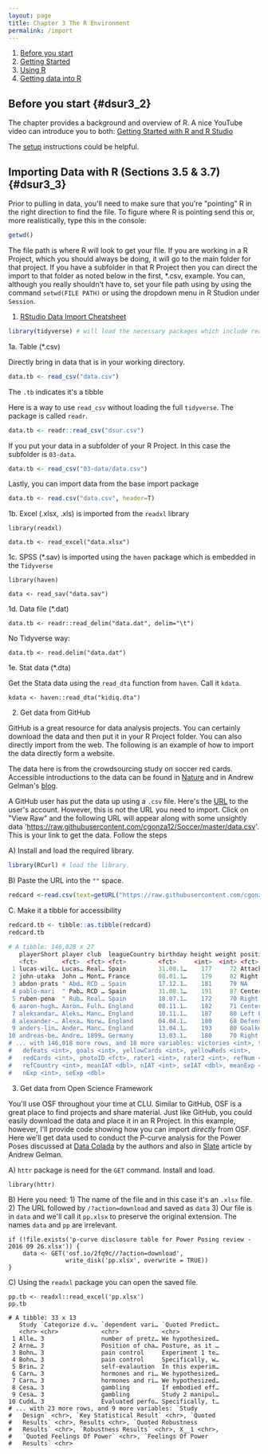 ```yaml
---
layout: page
title: Chapter 3 The R Environment
permalink: /import
---
```



1. [Before you start](#dsur3_2)
2. [Getting Started](#dsur3_3)
3. [Using R](#dsur3_4)
4. [Getting data into R](#dsur3_5)




## Before you start {#dsur3_2}

The chapter provides a background and overview of R.  A nice YouTube video can introduce you to both: [Getting Started with R and R Studio](https://www.youtube.com/watch?v=lVKMsaWju8w)

The [setup](https://clu-mscp.github.io/bedics/setup) instructions could be helpful.


## Importing Data with R (Sections 3.5 & 3.7) {#dsur3_3}

Prior to pulling in data, you'll need to make sure that you're "pointing" R in the right direction to find the file.  To figure where R is pointing send this or, more realistically, type this in the console:

```r
getwd()
```

The file path is where R will look to get your file.   If you are working in a R Project, which you should always be doing, it will go to the main folder for that project.  If you have a subfolder in that R Project then you can direct the import to that folder as noted below in the first, *.csv, example.  You can, although you really shouldn't have to, set your file path using by using the command `setwd(FILE PATH)` or using the dropdown menu in R Studion under `Session`.


1. [RStudio Data Import Cheatsheet](https://rawgit.com/rstudio/cheatsheets/master/data-import.pdf)

```r
library(tidyverse) # will load the necessary packages which include reader and haven
```

1a. Table (*.csv)

Directly bring in data that is in your working directory.
```r
data.tb <- read_csv("data.csv")
```
The `.tb` indicates it's a tibble

Here is a way to use `read_csv` without loading the full `tidyverse`.  The package is called `readr`.
```r
data.tb <- readr::read_csv("dsur.csv")
```

If you put your data in a subfolder of your R Project.  In this case the subfolder is `03-data`.
```r
data.tb <- read_csv("03-data/data.csv")
```

Lastly, you can import data from the base import package
```r
data.tb <- read.csv("data.csv", header=T)
```

1b. Excel (.xlsx, .xls) is imported from the `readxl` library
```{r}
library(readxl)
```

```{r}
data.tb <- read_excel("data.xlsx")
```


1c. SPSS (*.sav) is imported using the `haven` package which is embedded in the `Tidyverse`
```{r}
library(haven)
```

```{r}
data <- read_sav("data.sav")
```

1d. Data file (*.dat)

```{r}
data.tb <- readr::read_delim("data.dat", delim="\t")
```

No Tidyverse way:
```{r}
data.tb <- read.delim("data.dat")
```


1e. Stat data (*.dta)

Get the Stata data using the `read_dta` function from `haven`. Call it `kdata`.
```{r}
kdata <- haven::read_dta("kidiq.dta")
```

2.  Get data from GitHub

GitHub is a great resource for data analysis projects.  You can certainly download the data and then put it in your R Project folder.   You can also directly import from the web.  The following is an example of how to import the data directly form a website.  

The data here is from the crowdsourcing study on soccer red cards.  Accessible introductions to the data can be found in [Nature](https://www.nature.com/news/crowdsourced-research-many-hands-make-tight-work-1.18508) and in Andrew Gelman's [blog](http://andrewgelman.com/2015/01/27/crowdsourcing-data-analysis-soccer-referees-give-red-cards-dark-skin-toned-players/).

A GitHub user has put the data up using a `.csv` file.  Here's the [URL](https://github.com/cgonza12/Soccer/blob/master/data.csv) to the user's account.  However, this is not the URL you need to import.  Click on "View Raw" and the following URL will appear along with some unsightly data 'https://raw.githubusercontent.com/cgonza12/Soccer/master/data.csv'.  This is your link to get the data. Follow the steps


A) Install and load the required library.
```r
library(RCurl) # load the library.
```

B) Paste the URL into the `""` space.
```r
redcard <-read.csv(text=getURL("https://raw.githubusercontent.com/cgonza12/Soccer/master/data.csv"))  
```

C. Make it a tibble for accessibility
```r
redcard.tb <- tibble::as.tibble(redcard)
redcard.tb

# A tibble: 146,028 x 27
   playerShort player club  leagueCountry birthday height weight position games
   <fct>       <fct>  <fct> <fct>         <fct>     <int>  <int> <fct>    <int>
 1 lucas-wilc… Lucas… Real… Spain         31.08.1…    177     72 Attacki…     1
 2 john-utaka  John … Mont… France        08.01.1…    179     82 Right W…     1
 3 abdon-prats " Abd… RCD … Spain         17.12.1…    181     79 NA           1
 4 pablo-mari  " Pab… RCD … Spain         31.08.1…    191     87 Center …     1
 5 ruben-pena  " Rub… Real… Spain         18.07.1…    172     70 Right M…     1
 6 aaron-hugh… Aaron… Fulh… England       08.11.1…    182     71 Center …     1
 7 aleksandar… Aleks… Manc… England       10.11.1…    187     80 Left Fu…     1
 8 alexander-… Alexa… Norw… England       04.04.1…    180     68 Defensi…     1
 9 anders-lin… Ander… Manc… England       13.04.1…    193     80 Goalkee…     1
10 andreas-be… Andre… 1899… Germany       13.03.1…    180     70 Right F…     1
# ... with 146,018 more rows, and 18 more variables: victories <int>, ties <int>,
#   defeats <int>, goals <int>, yellowCards <int>, yellowReds <int>,
#   redCards <int>, photoID <fct>, rater1 <int>, rater2 <int>, refNum <int>,
#   refCountry <int>, meanIAT <dbl>, nIAT <int>, seIAT <dbl>, meanExp <dbl>,
#   nExp <int>, seExp <dbl>

```

3. Get data from Open Science Framework

You'll use OSF throughout your time at CLU.   Similar to GitHub, OSF is a great place to find projects and share material.  Just like GitHub, you could easily download the data and place it in an R Project.  In this example, however, I'll provide code showing how you can import *directly* from OSF. Here we'll get data used to conduct the P-curve analysis for the Power Poses discussed at [Data Colada](http://datacolada.org/37) by the authors and also in [Slate](http://www.slate.com/articles/health_and_science/science/2016/01/amy_cuddy_s_power_pose_research_is_the_latest_example_of_scientific_overreach.html) article by Andrew Gelman.


A) `httr` package is need for the `GET` command. Install and load.
```{r}
library(httr) 
```

B) Here you need: 1) The name of the file and in this case it's an `.xlsx` file. 2) The URL followed by `/?action=download` and saved as `data` 3) Our file is in `data` and we'll call it `pp.xlsx` to preserve the original extension.  The names `data` and `pp` are irrelevant.

```{r}
if (!file.exists('p-curve disclosure table for Power Posing review - 2016 09 26.xlsx')) {
    data <- GET('osf.io/2fq9c//?action=download',
                write_disk('pp.xlsx', overwrite = TRUE))
}
```

C) Using the `readxl` package you can open the saved file.
```{r}
pp.tb <- readxl::read_excel('pp.xlsx')
pp.tb

# A tibble: 33 x 13
   Study `Categorize d.v… `dependent vari… `Quoted Predict…
   <chr> <chr>            <chr>            <chr>           
 1 Alle… 3                number of pretz… We hypothesized…
 2 Arne… 3                Position of cha… Posture, as it …
 3 Bohn… 3                pain control     Experiment 1 te…
 4 Bohn… 3                pain control     Specifically, w…
 5 Brin… 2                self-evalaution  In this experim…
 6 Carn… 3                hormones and ri… We hypothesized…
 7 Carn… 3                hormones and ri… We hypothesized…
 8 Cesa… 3                gambling         If embodied eff…
 9 Cesa… 3                gambling         Study 2 manipul…
10 Cudd… 3                Evaluated perfo… Specifically, t…
# ... with 23 more rows, and 9 more variables: `Study
#   Design` <chr>, `Key Statistical Result` <chr>, `Quoted
#   Results` <chr>, Results <chr>, `Quoted Robustness
#   Results` <chr>, `Robustness Results` <chr>, X__1 <chr>,
#   `Quoted Feelings Of Power` <chr>, `Feelings Of Power
#   Results` <chr>
```




